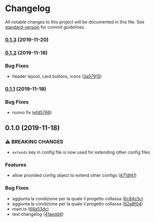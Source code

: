 # Changelog

All notable changes to this project will be documented in this file. See [standard-version](https://github.com/conventional-changelog/standard-version) for commit guidelines.

### [0.1.3](https://github.com/pierangelo/obiee/compare/v0.1.2...v0.1.3) (2019-11-20)

### [0.1.2](https://github.com/pierangelo/obiee/compare/v0.1.1...v0.1.2) (2019-11-18)


### Bug Fixes

*  header layout, card buttons, icons ([3a57915](https://github.com/pierangelo/obiee/commit/3a5791597ee39979b533c949f88b734248145f0d))

### [0.1.1](https://github.com/pierangelo/obiee/compare/v0.1.0...v0.1.1) (2019-11-18)


### Bug Fixes

* nuovo fix ([efd5766](https://github.com/pierangelo/obiee/commit/efd57667533dd6107ee9eeed9aecc50d70b37ff8))

## 0.1.0 (2019-11-18)


### ⚠ BREAKING CHANGES

* `extends` key in config file is now used for extending other config files

### Features

* allow provided config object to extend other configs ([471df41](https://github.com/pierangelo/obiee/commit/471df414d577fdf220217394d7d113dd82cb719a))


### Bug Fixes

* aggiunta la condizione per la quale il progetto collassa ([6c84c5c](https://github.com/pierangelo/obiee/commit/6c84c5c935546ad114f11ca6a0b4056c04edc06b))
* aggiunta la condizione per la quale il progetto collassa ([82a8f04](https://github.com/pierangelo/obiee/commit/82a8f041ce9636b4b7a31b3f769f29784f2ad16f))
* main.ts ([68a53dc](https://github.com/pierangelo/obiee/commit/68a53dcddeb797235e782a230700dfc05d0e936d))
* test changelog ([41aedd4](https://github.com/pierangelo/obiee/commit/41aedd4590fe0ba8f85e6c72fe48cf79ff0d3897))
